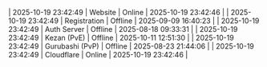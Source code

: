 | 2025-10-19 23:42:49 | Website | Online | 2025-10-19 23:42:46 |
| 2025-10-19 23:42:49 | Registration | Offline | 2025-09-09 16:40:23 |
| 2025-10-19 23:42:49 | Auth Server | Offline | 2025-08-18 09:33:31 |
| 2025-10-19 23:42:49 | Kezan (PvE) | Offline | 2025-10-11 12:51:30 |
| 2025-10-19 23:42:49 | Gurubashi (PvP) | Offline | 2025-08-23 21:44:06 |
| 2025-10-19 23:42:49 | Cloudflare | Online | 2025-10-19 23:42:46 |
